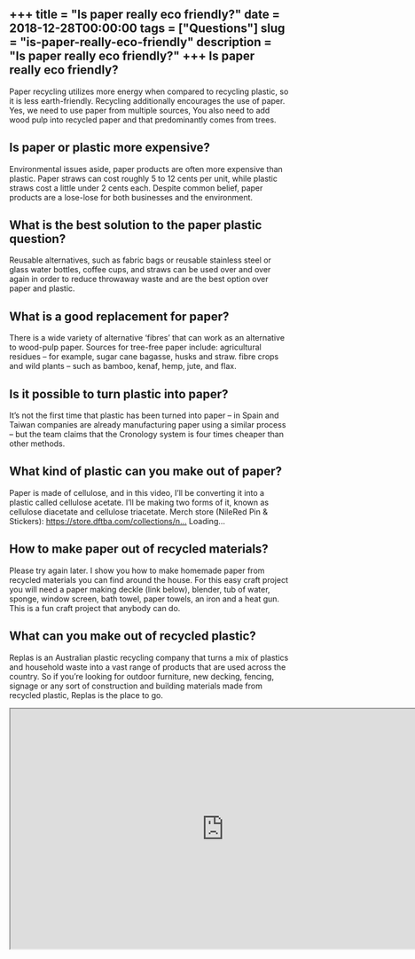 +++
title = "Is paper really eco friendly?"
date = 2018-12-28T00:00:00
tags = ["Questions"]
slug = "is-paper-really-eco-friendly"
description = "Is paper really eco friendly?"
+++
Is paper really eco friendly?
-----------------------------

Paper recycling utilizes more energy when compared to recycling plastic, so it is less earth-friendly. Recycling additionally encourages the use of paper. Yes, we need to use paper from multiple sources, You also need to add wood pulp into recycled paper and that predominantly comes from trees.

Is paper or plastic more expensive?
-----------------------------------

Environmental issues aside, paper products are often more expensive than plastic. Paper straws can cost roughly 5 to 12 cents per unit, while plastic straws cost a little under 2 cents each. Despite common belief, paper products are a lose-lose for both businesses and the environment.

What is the best solution to the paper plastic question?
--------------------------------------------------------

Reusable alternatives, such as fabric bags or reusable stainless steel or glass water bottles, coffee cups, and straws can be used over and over again in order to reduce throwaway waste and are the best option over paper and plastic.

What is a good replacement for paper?
-------------------------------------

There is a wide variety of alternative ‘fibres’ that can work as an alternative to wood-pulp paper. Sources for tree-free paper include: agricultural residues – for example, sugar cane bagasse, husks and straw. fibre crops and wild plants – such as bamboo, kenaf, hemp, jute, and flax.

Is it possible to turn plastic into paper?
------------------------------------------

It’s not the first time that plastic has been turned into paper – in Spain and Taiwan companies are already manufacturing paper using a similar process – but the team claims that the Cronology system is four times cheaper than other methods.

What kind of plastic can you make out of paper?
-----------------------------------------------

Paper is made of cellulose, and in this video, I’ll be converting it into a plastic called cellulose acetate. I’ll be making two forms of it, known as cellulose diacetate and cellulose triacetate. Merch store (NileRed Pin &amp; Stickers): https://store.dftba.com/collections/n… Loading…

How to make paper out of recycled materials?
--------------------------------------------

Please try again later. I show you how to make homemade paper from recycled materials you can find around the house. For this easy craft project you will need a paper making deckle (link below), blender, tub of water, sponge, window screen, bath towel, paper towels, an iron and a heat gun. This is a fun craft project that anybody can do.

What can you make out of recycled plastic?
------------------------------------------

Replas is an Australian plastic recycling company that turns a mix of plastics and household waste into a vast range of products that are used across the country. So if you’re looking for outdoor furniture, new decking, fencing, signage or any sort of construction and building materials made from recycled plastic, Replas is the place to go.

<iframe allow="accelerometer; autoplay; clipboard-write; encrypted-media; gyroscope; picture-in-picture" allowfullscreen="" class="__youtube_prefs__  epyt-is-override  no-lazyload" data-no-lazy="1" data-origheight="433" data-origwidth="770" data-skipgform_ajax_framebjll="" height="433" id="_ytid_75266" loading="lazy" src="https://www.youtube.com/embed/svBKdgxs5ns?enablejsapi=1&autoplay=0&cc_load_policy=0&cc_lang_pref=&iv_load_policy=1&loop=0&modestbranding=0&rel=1&fs=1&playsinline=0&autohide=2&theme=dark&color=red&controls=1&" title="YouTube player" width="770"></iframe>
